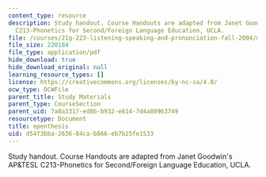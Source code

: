 ```yaml
---
content_type: resource
description: Study handout. Course Handouts are adapted from Janet Goodwin's AP&TESL
  C213-Phonetics for Second/Foreign Language Education, UCLA.
file: /courses/21g-223-listening-speaking-and-pronunciation-fall-2004/d54f3bba263684cab866eb7b25fe1533_MIT21G_223F04_epenthesis.pdf
file_size: 220184
file_type: application/pdf
hide_download: true
hide_download_original: null
learning_resource_types: []
license: https://creativecommons.org/licenses/by-nc-sa/4.0/
ocw_type: OCWFile
parent_title: Study Materials
parent_type: CourseSection
parent_uid: 7a8a3317-ed8b-b932-e814-7d4a80963749
resourcetype: Document
title: epenthesis
uid: d54f3bba-2636-84ca-b866-eb7b25fe1533
---
```

Study handout. Course Handouts are adapted from Janet Goodwin's AP&TESL C213-Phonetics for Second/Foreign Language Education, UCLA.